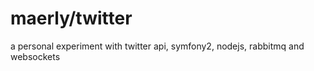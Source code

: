 # maerly/twitter

a personal experiment with twitter api, symfony2, nodejs, rabbitmq and websockets
